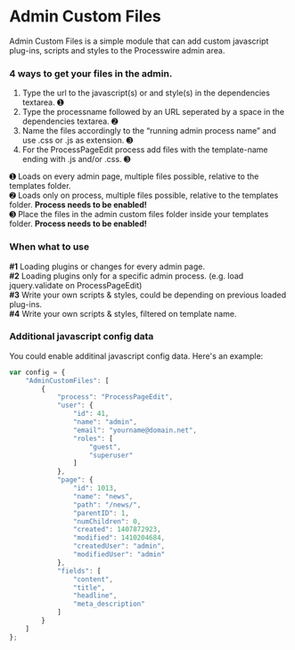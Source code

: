 Admin Custom Files
================

Admin Custom Files is a simple module that can add custom javascript plug-ins,
scripts and styles to the Processwire admin area.

### 4 ways to get your files in the admin.

1. Type the url to the javascript(s) or and style(s) in the dependencies textarea. ➊
2. Type the processname followed by an URL seperated by a space in the dependencies textarea. ➋
3. Name the files accordingly to the “running admin process name” and use .css or .js as extension. ➌
4. For the ProcessPageEdit process add files with the template-name ending with .js and/or .css. ➌

➊ Loads on every admin page, multiple files possible, relative to the templates folder. <br>
➋ Loads only on process, multiple files possible, relative to the templates folder. **Process needs to be enabled!**<br>
➌ Place the files in the admin custom files folder inside your templates folder. **Process needs to be enabled!**

### When what to use

**\#1** Loading plugins or changes for every admin page.<br>
**\#2** Loading plugins only for a specific admin process. (e.g. load jquery.validate on ProcessPageEdit)<br>
**\#3** Write your own scripts & styles, could be depending on previous loaded plug-ins.<br>
**\#4** Write your own scripts & styles, filtered on template name.

### Additional javascript config data

You could enable additinal javascript config data. Here's an example:

```javascript
var config = {
    "AdminCustomFiles": [
        {
            "process": "ProcessPageEdit",
            "user": {
                "id": 41,
                "name": "admin",
                "email": "yourname@domain.net",
                "roles": [
                    "guest",
                    "superuser"
                ]
            },
            "page": {
                "id": 1013,
                "name": "news",
                "path": "/news/",
                "parentID": 1,
                "numChildren": 0,
                "created": 1407872923,
                "modified": 1410204684,
                "createdUser": "admin",
                "modifiedUser": "admin"
            },
            "fields": [
                "content",
                "title",
                "headline",
                "meta_description"
            ]
        }
    ]
};
```

